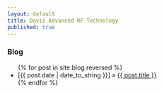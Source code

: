```yaml
---
layout: default
title: Davis Advanced RF Technology
published: true
---
```


### Blog



<ul>
  {% for post in site.blog reversed %}
    <li>
    [{{ post.date | date_to_string }}] » <a href="{{ post.url }}" title="{{ post.title }}">{{ post.title }}</a>
    </li>
  {% endfor %}
</ul>
